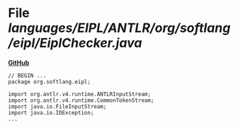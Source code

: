 # File _languages/EIPL/ANTLR/org/softlang/eipl/EiplChecker.java_
**[GitHub](https://github.com/softlang/yas/blob/master/languages/EIPL/ANTLR/org/softlang/eipl/EiplChecker.java)**
```
// BEGIN ...
package org.softlang.eipl;

import org.antlr.v4.runtime.ANTLRInputStream; 
import org.antlr.v4.runtime.CommonTokenStream; 
import java.io.FileInputStream;
import java.io.IOException;
...
```
